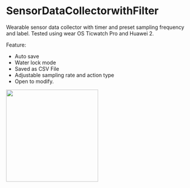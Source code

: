 # SensorDataCollectorwithFilter
 
Wearable sensor data collector with timer and preset sampling frequency and label.
Tested using wear OS Ticwatch Pro and Huawei 2.

Feature:
- Auto save 
- Water lock mode
- Saved as CSV File
- Adjustable sampling rate and action type
- Open to modify.

<img src="https://github.com/farhantandia/WearableSensorDataCollector/blob/master/Capture.PNG" width="250"/>

